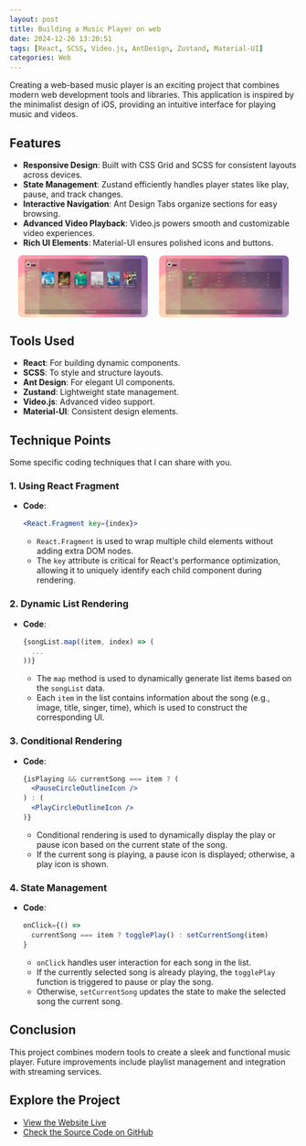 ```yaml
---
layout: post
title: Building a Music Player on web
date: 2024-12-26 13:20:51
tags: [React, SCSS, Video.js, AntDesign, Zustand, Material-UI]
categories: Web
---
```


Creating a web-based music player is an exciting project that combines modern web development tools and libraries. This application is inspired by the minimalist design of iOS, providing an intuitive interface for playing music and videos.

<!-- more -->

## Features

- **Responsive Design**: Built with CSS Grid and SCSS for consistent layouts across devices.
- **State Management**: Zustand efficiently handles player states like play, pause, and track changes.
- **Interactive Navigation**: Ant Design Tabs organize sections for easy browsing.
- **Advanced Video Playback**: Video.js powers smooth and customizable video experiences.
- **Rich UI Elements**: Material-UI ensures polished icons and buttons.

<div style="display: flex; justify-content: center; gap: 20px; align-items: stretch;">
  <img src="/images/musicPlayer/musicMoive.png" alt="Website Screenshot 1" style="width: 45%; height: auto; border-radius: 8px; object-fit: cover;">
  <img src="/images/musicPlayer/musicPlayer.png" alt="Website Screenshot 2" style="width: 45%; height: auto; border-radius: 8px; object-fit: cover;">
</div>

## Tools Used

- **React**: For building dynamic components.
- **SCSS**: To style and structure layouts.
- **Ant Design**: For elegant UI components.
- **Zustand**: Lightweight state management.
- **Video.js**: Advanced video support.
- **Material-UI**: Consistent design elements.

## Technique Points

Some specific coding techniques that I can share with you.

### **1. Using React Fragment**

- **Code**:

  ```jsx
  <React.Fragment key={index}>
  ```

  - `React.Fragment` is used to wrap multiple child elements without adding extra DOM nodes.
  - The `key` attribute is critical for React's performance optimization, allowing it to uniquely identify each child component during rendering.

### **2. Dynamic List Rendering**

- **Code**:

  ```jsx
  {songList.map((item, index) => (
    ...
  ))}
  ```

  - The `map` method is used to dynamically generate list items based on the `songList` data.
  - Each `item` in the list contains information about the song (e.g., image, title, singer, time), which is used to construct the corresponding UI.

### **3. Conditional Rendering**

- **Code**:

  ```jsx
  {isPlaying && currentSong === item ? (
    <PauseCircleOutlineIcon />
  ) : (
    <PlayCircleOutlineIcon />
  )}
  ```

  - Conditional rendering is used to dynamically display the play or pause icon based on the current state of the song.
  - If the current song is playing, a pause icon is displayed; otherwise, a play icon is shown.

### **4. State Management**

- **Code**:

  ```jsx
  onClick={() =>
    currentSong === item ? togglePlay() : setCurrentSong(item)
  }
  ```

  - `onClick` handles user interaction for each song in the list.
  - If the currently selected song is already playing, the `togglePlay` function is triggered to pause or play the song.
  - Otherwise, `setCurrentSong` updates the state to make the selected song the current song.

## Conclusion

This project combines modern tools to create a sleek and functional music player. Future improvements include playlist management and integration with streaming services.

## Explore the Project

- [View the Website Live](https://jzzzzskr.github.io/player/)
- [Check the Source Code on GitHub](https://github.com/JzzzzSkr/player)
